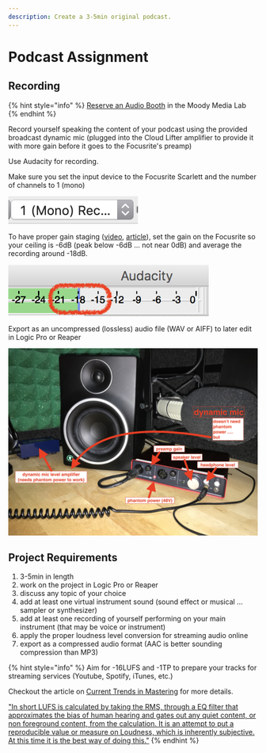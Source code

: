 ```yaml
---
description: Create a 3-5min original podcast.
---
```


# Podcast Assignment

## Recording

{% hint style="info" %}
[Reserve an Audio Booth](https://techpoint.libcal.com/spaces?lid=4700) in the Moody Media Lab
{% endhint %}

Record yourself speaking the content of your podcast using the provided broadcast dynamic mic \(plugged into the Cloud Lifter amplifier to provide it with more gain before it goes to the Focusrite's preamp\)

Use Audacity for recording.

Make sure you set the input device to the Focusrite Scarlett and the number of channels to 1 \(mono\)  

![](../../.gitbook/assets/screen-shot-2019-10-21-at-3.15.21-pm-83.png)

To have proper gain staging \([video](https://www.youtube.com/watch?time_continue=8&v=UvclmTMmGv0), [article](https://www.soundonsound.com/techniques/gain-staging-your-daw-software)\), set the gain on the Focusrite so your ceiling is -6dB \(peak below -6dB … not near 0dB\) and average the recording around -18dB.

![](../../.gitbook/assets/screen-shot-2019-05-20-at-12.11.58-pm-70.png)

Export as an uncompressed \(lossless\)  audio file \(WAV or AIFF\) to later edit in Logic Pro or Reaper

![](../../.gitbook/assets/img_1679-81.jpg)

## Project Requirements

1. 3-5min in length
2. work on the project in Logic Pro or Reaper
3. discuss any topic of your choice
4. add at least one virtual instrument sound \(sound effect or musical … sampler or synthesizer\)
5. add at least one recording of yourself performing on your main instrument \(that may be voice or instrument\)
6. apply the proper loudness level conversion for streaming audio online
7. export as a compressed audio format \(AAC is better sounding compression than MP3\)

{% hint style="info" %}
Aim for -16LUFS and -1TP to prepare your tracks for streaming services \(Youtube, Spotify, iTunes, etc.\)

Checkout the article on [Current Trends in Mastering](https://www.warpacademy.com/current-trends-in-mastering/) for more details.

["In short LUFS is calculated by taking the RMS, through a EQ filter that approximates the bias of human hearing and gates out any quiet content, or non foreground content, from the calculation. It is an attempt to put a reproducible value or measure on Loudness, which is inherently subjective. At this time it is the best way of doing this."](http://reaproducer.com/index.php/rt14/)
{% endhint %}





